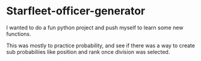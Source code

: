 # Starfleet-officer-generator

I wanted to do a fun python project and push myself to learn some new functions. 

This was mostly to practice probability, and see if there was a way to create sub probabiliies like position and rank once division was selected.

